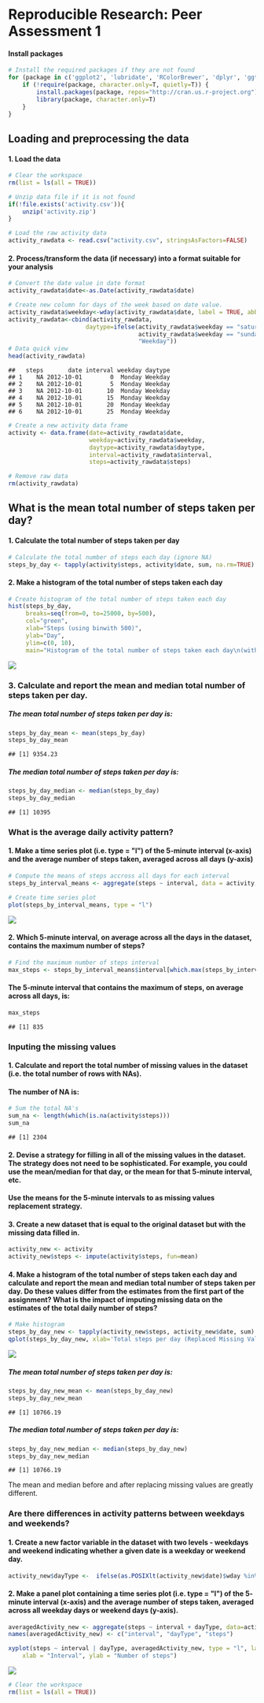 # Reproducible Research: Peer Assessment 1
#### Install packages

```r
# Install the required packages if they are not found
for (package in c('ggplot2', 'lubridate', 'RColorBrewer', 'dplyr', 'ggthemes', 'scales', 'Hmisc')) {
    if (!require(package, character.only=T, quietly=T)) {
        install.packages(package, repos="http://cran.us.r-project.org")
        library(package, character.only=T)
    }
}
```


## Loading and preprocessing the data
#### 1. Load the data

```r
# Clear the workspace
rm(list = ls(all = TRUE))

# Unzip data file if it is not found
if(!file.exists('activity.csv')){
    unzip('activity.zip')
}

# Load the raw activity data
activity_rawdata <- read.csv("activity.csv", stringsAsFactors=FALSE)
```

#### 2. Process/transform the data (if necessary) into a format suitable for your analysis

```r
# Convert the date value in date format
activity_rawdata$date<-as.Date(activity_rawdata$date)

# Create new column for days of the week based on date value.
activity_rawdata$weekday<-wday(activity_rawdata$date, label = TRUE, abbr = FALSE)
activity_rawdata<-cbind(activity_rawdata, 
                      daytype=ifelse(activity_rawdata$weekday == "saturday" | 
                                     activity_rawdata$weekday == "sunday", "Weekend", 
                                     "Weekday"))
# Data quick view
head(activity_rawdata)
```

```
##   steps       date interval weekday daytype
## 1    NA 2012-10-01        0  Monday Weekday
## 2    NA 2012-10-01        5  Monday Weekday
## 3    NA 2012-10-01       10  Monday Weekday
## 4    NA 2012-10-01       15  Monday Weekday
## 5    NA 2012-10-01       20  Monday Weekday
## 6    NA 2012-10-01       25  Monday Weekday
```

```r
# Create a new activity data frame
activity <- data.frame(date=activity_rawdata$date, 
                       weekday=activity_rawdata$weekday, 
                       daytype=activity_rawdata$daytype, 
                       interval=activity_rawdata$interval,
                       steps=activity_rawdata$steps)

# Remove raw data
rm(activity_rawdata)
```


## What is the mean total number of steps taken per day?
#### 1. Calculate the total number of steps taken per day

```r
# Calculate the total number of steps each day (ignore NA)
steps_by_day <- tapply(activity$steps, activity$date, sum, na.rm=TRUE)
```

#### 2. Make a histogram of the total number of steps taken each day

```r
# Create histogram of the total number of steps taken each day
hist(steps_by_day, 
     breaks=seq(from=0, to=25000, by=500),
     col="green", 
     xlab="Steps (using binwith 500)",
     ylab="Day",
     ylim=c(0, 10), 
     main="Histogram of the total number of steps taken each day\n(with NA removed)")
```

![](Peer_Assignment_01_files/figure-html/unnamed-chunk-5-1.png) 


### 3. Calculate and report the mean and median total number of steps taken per day. 
##### The mean total number of steps taken per day is: 

```r
steps_by_day_mean <- mean(steps_by_day)
steps_by_day_mean
```

```
## [1] 9354.23
```

##### The median total number of steps taken per day is: 

```r
steps_by_day_median <- median(steps_by_day)
steps_by_day_median
```

```
## [1] 10395
```


### What is the average daily activity pattern?
#### 1. Make a time series plot (i.e. type = "l") of the 5-minute interval (x-axis) and the average number of steps taken, averaged across all days (y-axis)

```r
# Compute the means of steps accross all days for each interval
steps_by_interval_means <- aggregate(steps ~ interval, data = activity, FUN = mean)

# Create time series plot
plot(steps_by_interval_means, type = "l")
```

![](Peer_Assignment_01_files/figure-html/unnamed-chunk-8-1.png) 

#### 2. Which 5-minute interval, on average across all the days in the dataset, contains the maximum number of steps?

```r
# Find the maximum number of steps interval
max_steps <- steps_by_interval_means$interval[which.max(steps_by_interval_means$steps)]
```

#### The 5-minute interval that contains the maximum of steps, on average across all days, is:

```r
max_steps
```

```
## [1] 835
```


### Inputing the missing values
####  1. Calculate and report the total number of missing values in the dataset (i.e. the total number of rows with NAs). 
#### The number of NA is:

```r
# Sum the total NA's
sum_na <- length(which(is.na(activity$steps)))
sum_na
```

```
## [1] 2304
```

#### 2. Devise a strategy for filling in all of the missing values in the dataset. The strategy does not need to be sophisticated. For example, you could use the mean/median for that day, or the mean for that 5-minute interval, etc.
#### Use the means for the 5-minute intervals to as missing values replacement strategy.

#### 3. Create a new dataset that is equal to the original dataset but with the missing data filled in.

```r
activity_new <- activity
activity_new$steps <- impute(activity$steps, fun=mean)
```

#### 4. Make a histogram of the total number of steps taken each day and calculate and report the mean and median total number of steps taken per day. Do these values differ from the estimates from the first part of the assignment? What is the impact of imputing missing data on the estimates of the total daily number of steps?

```r
# Make histogram
steps_by_day_new <- tapply(activity_new$steps, activity_new$date, sum)
qplot(steps_by_day_new, xlab='Total steps per day (Replaced Missing Values)', ylab='Frequency using binwith 500', binwidth=500)
```

![](Peer_Assignment_01_files/figure-html/unnamed-chunk-13-1.png) 

##### The mean total number of steps taken per day is: 

```r
steps_by_day_new_mean <- mean(steps_by_day_new)
steps_by_day_new_mean
```

```
## [1] 10766.19
```

##### The median total number of steps taken per day is: 

```r
steps_by_day_new_median <- median(steps_by_day_new)
steps_by_day_new_median
```

```
## [1] 10766.19
```

The mean and median before and after replacing missing values are greatly different.


### Are there differences in activity patterns between weekdays and weekends?
#### 1. Create a new factor variable in the dataset with two levels - weekdays and weekend indicating whether a given date is a weekday or weekend day.

```r
activity_new$dayType <-  ifelse(as.POSIXlt(activity_new$date)$wday %in% c(0,6), 'Weekend', 'Weekday')
```

#### 2. Make a panel plot containing a time series plot (i.e. type = "l") of the 5- minute interval (x-axis) and the average number of steps taken, averaged across all weekday days or weekend days (y-axis).

```r
averagedActivity_new <- aggregate(steps ~ interval + dayType, data=activity_new, mean)
names(averagedActivity_new) <- c("interval", "dayType", "steps")

xyplot(steps ~ interval | dayType, averagedActivity_new, type = "l", layout = c(1, 2), 
    xlab = "Interval", ylab = "Number of steps")
```

![](Peer_Assignment_01_files/figure-html/unnamed-chunk-17-1.png) 


```r
# Clear the workspace
rm(list = ls(all = TRUE))
```



